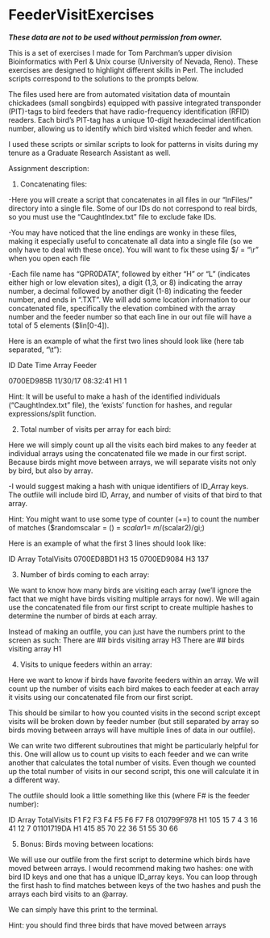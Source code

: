 # FeederVisitExercises

***These data are not to be used without permission from owner.***

This is a set of exercises I made for Tom Parchman’s upper division Bioinformatics with Perl & Unix course (University of Nevada, Reno). These exercises are designed to highlight different skills in Perl. The included scripts correspond to the solutions to the prompts below.

The files used here are from automated visitation data of mountain chickadees (small songbirds) equipped with passive integrated transponder (PIT)-tags to bird feeders that have radio-frequency identification (RFID) readers. Each bird’s PIT-tag has a unique 10-digit hexadecimal identification number, allowing us to identify which bird visited which feeder and when.

I used these scripts or similar scripts to look for patterns in visits during my tenure as a Graduate Research Assistant as well.


Assignment description:

1. Concatenating files:

-Here you will create a script that concatenates in all files in our “InFiles/” directory into a single file. Some of our IDs do not correspond to real birds, so you must use the “CaughtIndex.txt” file to exclude fake IDs. 

-You may have noticed that the line endings are wonky in these files, making it especially useful to concatenate all data into a single file (so we only have to deal with these once). You will want to fix these using $/ = “\r” when you open each file

-Each file name has “GPR0DATA”, followed by either “H” or “L” (indicates either high or low elevation sites), a digit (1,3, or 8) indicating the array number, a decimal followed by another digit (1-8) indicating the feeder number, and ends in “.TXT”. We will add some location information to our concatenated file, specifically the elevation combined with the array number and the feeder number so that each line in our out file will have a total of 5 elements ($lin[0-4]).

Here is an example of what the first two lines should look like (here tab separated, “\t”):

ID	Date	Time	Array	Feeder

0700ED985B	11/30/17	08:32:41	H1	1

Hint: It will be useful to make a hash of the identified individuals (“CaughtIndex.txt” file), the ‘exists’ function for hashes, and regular expressions/split function.

2. Total number of visits per array for each bird:

Here we will simply count up all the visits each bird makes to any feeder at individual arrays using the concatenated file we made in our first script. Because birds might move between arrays, we will separate visits not only by bird, but also by array.

-I would suggest making a hash with unique identifiers of ID_Array keys. The outfile will include bird ID, Array, and number of visits of that bird to that array.

Hint: You might want to use some type of counter (+=) to count the number of matches ($randomscalar = () = $scalar1 =~ m/($scalar2)/gi;)

Here is an example of what the first 3 lines should look like:

ID	Array	TotalVisits
0700ED8BD1	H3	15
0700ED9084	H3	137

3. Number of birds coming to each array:

We want to know how many birds are visiting each array (we’ll ignore the fact that we might have birds visiting multiple arrays for now). We will again use the concatenated file from our first script to create multiple hashes to determine the number of birds at each array.

Instead of making an outfile, you can just have the numbers print to the screen as such:
	There are ## birds visiting array H3
	There are ## birds visiting array H1

4. Visits to unique feeders within an array:

Here we want to know if birds have favorite feeders within an array. We will count up the number of visits each bird makes to each feeder at each array it visits using our concatenated file from our first script. 

This should be similar to how you counted visits in the second script except visits will be broken down by feeder number (but still separated by array so birds moving between arrays will have multiple lines of data in our outfile).

We can write two different subroutines that might be particularly helpful for this. One will allow us to count up visits to each feeder and we can write another that calculates the total number of visits. Even though we counted up the total number of visits in our second script, this one will calculate it in a different way. 

The outfile should look a little something like this (where F# is the feeder number):

ID	Array	TotalVisits	F1	F2	F3	F4	F5	F6	F7	F8
010799F978	H1	105	15	7	4	3	16	41	12	7
01101719DA	H1	415	85	70	22	36	51	55	30	66

5. Bonus: Birds moving between locations:

We will use our outfile from the first script to determine which birds have moved between arrays. I would recommend making two hashes: one with bird ID keys and one that has a unique ID_array keys. You can loop through the first hash to find matches between keys of the two hashes and push the arrays each bird visits to an @array. 

We can simply have this print to the terminal.

Hint: you should find three birds that have moved between arrays

